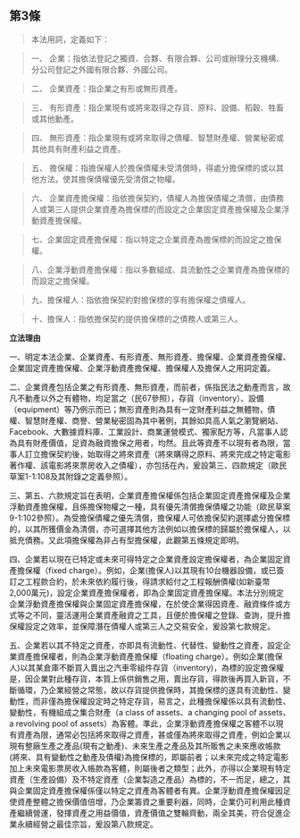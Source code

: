 ## 第3條

>本法用詞，定義如下：

>一、	企業：指依法登記之獨資、合夥、有限合夥、公司或辦理分支機構、分公司登記之外國有限合夥、外國公司。

>二、	企業資產：指企業之有形或無形資產。

>三、	有形資產：指企業現有或將來取得之存貨、原料、設備、稻穀、牲畜或其他動產。

>四、	無形資產：指企業現有或將來取得之債權、智慧財產權、營業秘密或其他具有財產利益之資產。

>五、	擔保權：指擔保權人於擔保債權未受清償時，得處分擔保標的或以其他方法，使其擔保債權優先受清償之物權。

>六、	企業資產擔保權：指依擔保契約，債權人為擔保債權之清償，由債務人或第三人提供企業資產為擔保標的而設定之企業固定資產擔保權及企業浮動資產擔保權。

>七、企業固定資產擔保權：指以特定之企業資產為擔保標的而設定之擔保權。

>八、企業浮動資產擔保權：指以多數組成、具流動性之企業資產為擔保標的而設定之擔保權。

>九、擔保權人：指依擔保契約對擔保標的享有擔保權之債權人。

>十、擔保人：指依擔保契約提供擔保標的之債務人或第三人。

**立法理由**

一、明定本法企業、企業資產、有形資產、無形資產、擔保權、企業資產擔保權、企業固定資產擔保權、企業浮動資產擔保權、擔保權人及擔保人之用詞定義。

二、企業資產包括企業之有形資產、無形資產，而前者，係指民法之動產而言，故凡不動產以外之有體物，均足當之（民67參照），存貨（inventory）、設備（equipment）等乃例示而已；無形資產則為具有一定財產利益之無體物，債權、智慧財產權、商譽、營業秘密固為其中著例，其餘如具高人氣之瀏覽網站、Facebook、大數據資料庫、工業設計、商業運營模式、獨家配方等，凡當事人認為具有財產價值，足資為融資擔保之用者，均然。且此等資產不以現有者為限，當事人訂立擔保契約後，始取得之將來資產（將來購得之原料、將來完成之特定電影著作權、該電影將來票房收入之債權），亦包括在內，爰設第三、四款規定（歐民草案1-1:108及其附錄之定義參照）。

三、第五、六款規定旨在表明，企業資產擔保權係包括企業固定資產擔保權及企業浮動資產擔保權，且係擔保物權之一種，具有優先清償擔保債權之功能（歐民草案9-1:102參照）。為受擔保債權之優先清償，擔保權人可依擔保契約選擇處分擔保標的，以其所獲價金為清償，亦可選擇其他方法例如以擔保標的歸屬於擔保權人，以抵充債務。又此項擔保權為非占有型擔保權，此觀第五條規定即明。

四、企業若以現在已特定或未來可得特定之企業資產設定擔保權者，為企業固定資產擔保權（fixed charge）。例如，企業(擔保人)以其現有10台機器設備，或已簽訂之工程款合約，於未來依約履行後，得請求給付之工程報酬債權(如新臺幣2,000萬元)，設定企業資產擔保權者，即為企業固定資產擔保權。本法分別規定企業浮動資產擔保權與企業固定資產擔保權，在於使企業得因資產、融資條件或方式等之不同，靈活運用企業資產融資之工具，且便於擔保權之登錄、查詢，提升擔保權設定之效率，並保障潛在債權人或第三人之交易安全，爰設第七款規定。

五、企業若以其不特定之資產，亦即具有流動性、代替性、變動性之資產，設定企業資產擔保權者，則為企業浮動資產擔保權（floating charge）。例如企業(擔保人)以其某倉庫不斷買入賣出之汽車零組件存貨（inventory)，為標的設定擔保權是，因企業對此種存貨，本質上係供銷售之用，賣出存貨，得款後再買入新貨，不斷循環，乃企業經營之常態，故以存貨提供擔保時，其擔保標的遂具有流動性、變動性，而非僅為擔保權設定時之特定存貨，易言之，此種擔保權係以具有流動性、變動性，有機組成之集合財產（a class of assets、a changing pool of assets、a revolving pool of assets）為客體。準此，企業浮動資產擔保權之客體不以現有資產為限，通常必包括將來取得之資產，甚或僅為將來取得之資產，例如企業以現有整廠生產之產品(現有之動產)、未來生產之產品及其所販售之未來應收帳款(將來、具有變動性之動產及債權)為擔保標的，即屬前者；以未來完成之特定電影加上未來電影票房收入帳款為客體，則屬後者之類型；此外，亦得以企業現有特定資產（生產設備）及不特定資產（企業製造之產品）為標的，不一而足，總之，其與企業固定資產擔保權係僅以特定之資產為客體者有異。企業浮動資產擔保權因足使資產整體之擔保價值倍增，乃企業籌資之重要利器，同時，企業仍可利用此種資產繼續營運，發揮資產之用益價值，資產價值之雙輪齊動，兩全其美，符合促進企業永續經營之最佳宗旨，爰設第八款規定。

 
